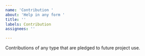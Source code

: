 ```yaml
---
name: 'Contribution '
about: 'Help in any form '
title: ''
labels: Contribution
assignees: ''

---
```


Contributions of any type that are pledged to future project use.
